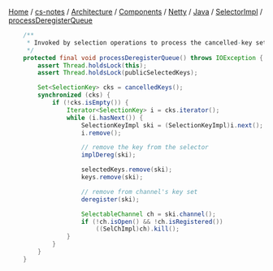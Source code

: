 [Home](https://mengxianbin.github.io) /
[cs-notes](https://mengxianbin.github.io/cs-notes/site) /
[Architecture](https://mengxianbin.github.io/cs-notes/site/Architecture) /
[Components](https://mengxianbin.github.io/cs-notes/site/Architecture/Components) /
[Netty](https://mengxianbin.github.io/cs-notes/site/Architecture/Components/Netty) /
[Java](https://mengxianbin.github.io/cs-notes/site/Architecture/Components/Netty/Java) /
[SelectorImpl](https://mengxianbin.github.io/cs-notes/site/Architecture/Components/Netty/Java/SelectorImpl) /
[processDeregisterQueue](https://mengxianbin.github.io/cs-notes/site/Architecture/Components/Netty/Java/SelectorImpl/processDeregisterQueue)

```java
    /**
     * Invoked by selection operations to process the cancelled-key set
     */
    protected final void processDeregisterQueue() throws IOException {
        assert Thread.holdsLock(this);
        assert Thread.holdsLock(publicSelectedKeys);

        Set<SelectionKey> cks = cancelledKeys();
        synchronized (cks) {
            if (!cks.isEmpty()) {
                Iterator<SelectionKey> i = cks.iterator();
                while (i.hasNext()) {
                    SelectionKeyImpl ski = (SelectionKeyImpl)i.next();
                    i.remove();

                    // remove the key from the selector
                    implDereg(ski);

                    selectedKeys.remove(ski);
                    keys.remove(ski);

                    // remove from channel's key set
                    deregister(ski);

                    SelectableChannel ch = ski.channel();
                    if (!ch.isOpen() && !ch.isRegistered())
                        ((SelChImpl)ch).kill();
                }
            }
        }
    }
```
